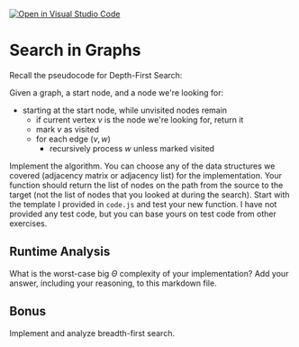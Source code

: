 [![Open in Visual Studio Code](https://classroom.github.com/assets/open-in-vscode-718a45dd9cf7e7f842a935f5ebbe5719a5e09af4491e668f4dbf3b35d5cca122.svg)](https://classroom.github.com/online_ide?assignment_repo_id=12931929&assignment_repo_type=AssignmentRepo)
# Search in Graphs

Recall the pseudocode for Depth-First Search:

Given a graph, a start node, and a node we're looking for:
- starting at the start node, while unvisited nodes remain
    - if current vertex $v$ is the node we're looking for, return it
    - mark $v$ as visited
    - for each edge $(v,w)$
        - recursively process $w$ unless marked visited

Implement the algorithm. You can choose any of the data structures we covered
(adjacency matrix or adjacency list) for the implementation. Your function
should return the list of nodes on the path from the source to the target (not
the list of nodes that you looked at during the search). Start with the template
I provided in `code.js` and test your new function. I have not provided any test
code, but you can base yours on test code from other exercises.

## Runtime Analysis

What is the worst-case big $\Theta$ complexity of your implementation? Add your
answer, including your reasoning, to this markdown file.

## Bonus

Implement and analyze breadth-first search.
